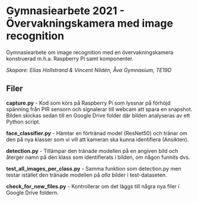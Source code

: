 # Gymnasiearbete 2021 - Övervakningskamera med image recognition
Gymnasiearbete om image recognition med en övervakningskamera konstruerad m.h.a. Raspberry Pi samt komponenter. 

*Skapare: Elias Hollstrand & Vincent Nildén, Åva Gymnasium, TE19D*

## Filer
**capture.py** - Kod som körs på Raspberry Pi som lyssnar på förhöjd spänning från PIR sensorn och signalerar till webcam att spara en snapshot. Bilden skickas sedan till en Google Drive folder där bilden analyseras av ett Python script. 

**face_classifier.py** - Hämtar en förtränad model (ResNet50) och tränar om den på nya klasser som vi vill att kameran ska kunna identifiera (Ansikten). 

**detection.py** - Tillämpar den tränade modellen på en angiven bild och återger namn på den klass som identifierats i bilden, om någon funnits dvs. 

**test_all_images_per_class.py** - Samma funktion som detection.py men testar istället den tränade modellen på *alla* bilder i test-dataseten.

**check_for_new_files.py** - Kontrollerar om det läggs till några nya filer i Google Drive foldern.
